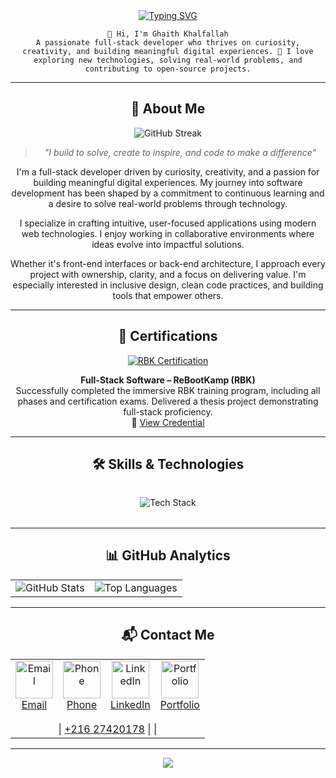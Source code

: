 <div align="center">
  
   <a href="https://git.io/typing-svg">
    <img src="https://readme-typing-svg.demolab.com?font=Fira+Code&weight=600&size=30&pause=1000&color=22D3EE&center=true&vCenter=true&width=500&lines=Hi+%F0%9F%91%8B%2C+I'm+Ghaith+Khalfallah;Full-Stack+Developer;Problem+Solver;Tech+Enthusiast" alt="Typing SVG">
  </a>

  
  <p>

    👋 Hi, I'm Ghaith Khalfallah
    A passionate full-stack developer who thrives on curiosity, creativity, and building meaningful digital experiences. 🚀 I love exploring new technologies, solving real-world problems, and contributing to open-source projects.
  </p>
  


---

## 🌟 About Me

<div align="center">
  <img src="https://github-readme-streak-stats.herokuapp.com/?user=Ghaithkhal27&theme=radical" alt="GitHub Streak">
</div>

> *"I build to solve, create to inspire, and code to make a difference"*

I'm a full-stack developer driven by curiosity, creativity, and a passion for building meaningful digital experiences. My journey into software development has been shaped by a commitment to continuous learning and a desire to solve real-world problems through technology.

I specialize in crafting intuitive, user-focused applications using modern web technologies. I enjoy working in collaborative environments where ideas evolve into impactful solutions.

Whether it's front-end interfaces or back-end architecture, I approach every project with ownership, clarity, and a focus on delivering value. I'm especially interested in inclusive design, clean code practices, and building tools that empower others.

---

## 🏅 Certifications

<div align="center">
  <a href="https://credsverse.com/credentials/2cbfc7fa-45d8-43ce-8da7-21aba97d2201?preview=1">
    <img src="https://img.shields.io/badge/ReBootKamp-Full--Stack_Certified-22D3EE?style=for-the-badge&logo=codeigniter&logoColor=white" alt="RBK Certification">
  </a>
</div>

**Full-Stack Software – ReBootKamp (RBK)**  
Successfully completed the immersive RBK training program, including all phases and certification exams. Delivered a thesis project demonstrating full-stack proficiency.  
🔗 [View Credential](https://credsverse.com/credentials/2cbfc7fa-45d8-43ce-8da7-21aba97d2201?preview=1)

---

## 🛠️ Skills & Technologies

<div align="center" style="margin: 2rem 0">
  <img src="https://skillicons.dev/icons?i=js,ts,html,css,jquery,react,tailwind,nodejs,express,mongodb,postgres,prisma,postman,figma,git,github" alt="Tech Stack">
</div>

---

## 📊 GitHub Analytics

<div align="center">
  <table>
    <tr>
      <td>
        <img src="https://github-readme-stats.vercel.app/api?username=Ghaithkhal27&show_icons=true&theme=radical&include_all_commits=true" alt="GitHub Stats">
      </td>
      <td>
        <img src="https://github-readme-stats.vercel.app/api/top-langs/?username=Ghaithkhal27&layout=compact&theme=radical&langs_count=8" alt="Top Languages">
      </td>
    </tr>
  </table>
  
  
</div>

---

## 📬 Contact Me

<div align="center">
  <table>
    <tr>
      <td align="center">
        <a href="mailto:ghaithkhalfallah18@gmail.com">
          <img src="https://img.icons8.com/color/96/000000/gmail.png" width="60" alt="Email">
          <br>Email
        </a>
      </td>
      <td align="center">
        <a href="tel:+21627420178">
          <img src="https://img.icons8.com/color/96/000000/phone.png" width="60" alt="Phone">
          <br>Phone
        </a>
      </td>
      <td align="center">
        <a href="https://linkedin.com/in/ghaith-khalfallah">
          <img src="https://img.icons8.com/color/96/000000/linkedin.png" width="60" alt="LinkedIn">
          <br>LinkedIn
        </a>
      </td>
      <td align="center">
        <a href="https://ghaith-khalfallah.netlify.app">
          <img src="https://img.icons8.com/color/96/000000/domain.png" width="60" alt="Portfolio">
          <br>Portfolio
        </a>
      </td>
    </tr>
    <tr>
      <td colspan="4" align="center" style="padding-top: 15px">
        <a href="mailto:ghaithkhalfallah18@gmail.com"></a> | 
        <a href="tel:+21627420178">+216 27420178</a> | 
        <a href="https://linkedin.com/in/ghaith-khalfallah"></a> | 
        <a href="https://ghaith-khalfallah.netlify.app"></a>
      </td>
    </tr>
  </table>
</div>

---

<div align="center">
  <img src="https://capsule-render.vercel.app/api?type=waving&color=gradient&height=100&section=footer&width=100%"/>
</div>

